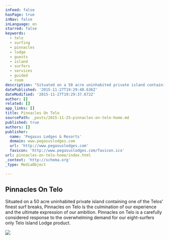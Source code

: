 ```yaml
---
inFeed: false
hasPage: true
inNav: false
inLanguage: en
starred: false
keywords:
  - telo
  - surfing
  - pinnacles
  - lodge
  - guests
  - island
  - surfers
  - services
  - guided
  - room
description: "Situated on a 50 acre uninhabited private island containing one of the Telos' finest surf breaks, Pinnacles on Telo is the culmination of our experience and the ultimate expression of our ambition. Pinnacles on Telo is a carefully considered response to the overwhelming demand for our eight-surfers only Telo Island Lodge product."
datePublished: '2015-11-27T19:29:48.636Z'
dateModified: '2015-11-27T19:29:37.672Z'
author: []
related: []
app_links: []
title: Pinnacles On Telo
sourcePath: _posts/2015-11-25-pinnacles-on-telo-home.md
published: true
authors: []
publisher:
  name: 'Pegasus Lodges & Resorts'
  domain: www.pegasuslodges.com
  url: 'http://www.pegasuslodges.com'
  favicon: 'http://www.pegasuslodges.com/favicon.ico'
url: pinnacles-on-telo-home/index.html
_context: 'http://schema.org'
_type: MediaObject

---
```

<article style=""><h1>Pinnacles On Telo</h1><p>Situated on a 50 acre uninhabited private island containing one of the Telos' finest surf breaks, Pinnacles on Telo is the culmination of our experience and the ultimate expression of our ambition. Pinnacles on Telo is a carefully considered response to the overwhelming demand for our eight-surfers only Telo Island Lodge product.</p><img src="http://static1.squarespace.com/static/54c37a1fe4b0b232095b81cc/56315712e4b0e955ac98343e/563ab686e4b0b842ee746fa7/1446692385440/Pinnacles+on+Telo_Lodge+and+Grounds_Indonesia+Pool+Render.JPG" /></article>